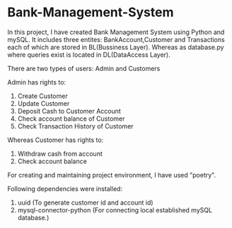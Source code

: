 # Bank-Management-System
 
In this project, I have created Bank Management System using Python and mySQL. It includes three entites: BankAccount,Customer and Transactions each of which are stored in BL(Bussiness Layer). Whereas as database.py where queries exist is located in DL(DataAccess Layer).

There are two types of users: Admin and Customers

Admin has rights to:
1. Create Customer
2. Update Customer
3. Deposit Cash to Customer Account
4. Check account balance of Customer
5. Check Transaction History of Customer

Whereas Customer has rights to:
1. Withdraw cash from account
2. Check account balance

For creating and maintaining project environment, I have used "poetry".

Following dependencies were installed:
1. uuid (To generate customer id and account id)
2. mysql-connector-python (For connecting local established mySQL database.)
